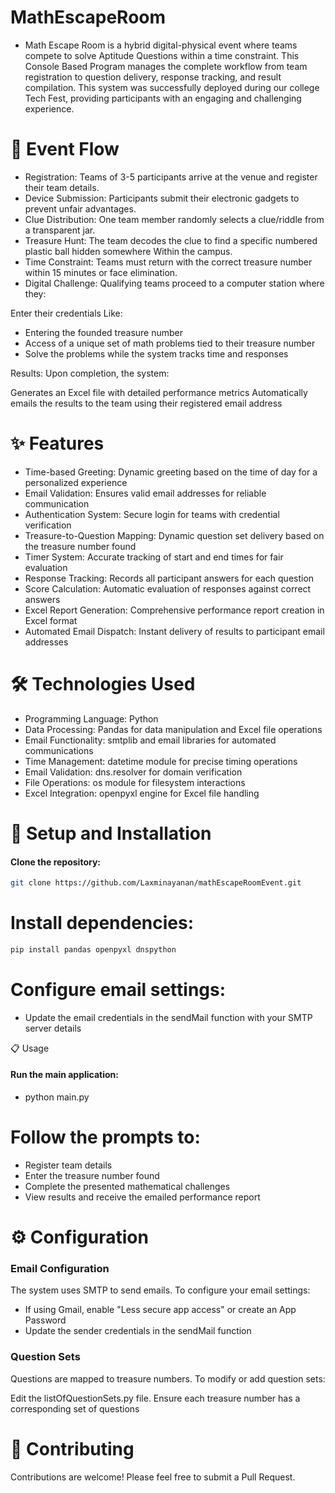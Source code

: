 # MathEscapeRoom
- Math Escape Room is a hybrid digital-physical event where teams compete to solve Aptitude Questions within a time constraint. This Console Based Program manages the complete workflow from team registration to question delivery, response tracking, and result compilation. This system was successfully deployed during our college Tech Fest, providing participants with an engaging and challenging experience.


# 🔄 Event Flow
- Registration: Teams of 3-5 participants arrive at the venue and register their team details.
- Device Submission: Participants submit their electronic gadgets to prevent unfair advantages.
- Clue Distribution: One team member randomly selects a clue/riddle from a transparent jar.
- Treasure Hunt: The team decodes the clue to find a specific numbered plastic ball hidden somewhere Within the campus.
- Time Constraint: Teams must return with the correct treasure number within 15 minutes or face elimination.
- Digital Challenge: Qualifying teams proceed to a computer station where they:

Enter their credentials Like: 
- Entering the founded treasure number
- Access of a unique set of math problems tied to their treasure number
- Solve the problems while the system tracks time and responses


Results: Upon completion, the system:

Generates an Excel file with detailed performance metrics
Automatically emails the results to the team using their registered email address



# ✨ Features

- Time-based Greeting: Dynamic greeting based on the time of day for a personalized experience
- Email Validation: Ensures valid email addresses for reliable communication
- Authentication System: Secure login for teams with credential verification
- Treasure-to-Question Mapping: Dynamic question set delivery based on the treasure number found
- Timer System: Accurate tracking of start and end times for fair evaluation
- Response Tracking: Records all participant answers for each question
- Score Calculation: Automatic evaluation of responses against correct answers
- Excel Report Generation: Comprehensive performance report creation in Excel format
- Automated Email Dispatch: Instant delivery of results to participant email addresses

# 🛠 Technologies Used

- Programming Language: Python
- Data Processing: Pandas for data manipulation and Excel file operations
- Email Functionality: smtplib and email libraries for automated communications
- Time Management: datetime module for precise timing operations
- Email Validation: dns.resolver for domain verification
- File Operations: os module for filesystem interactions
- Excel Integration: openpyxl engine for Excel file handling

# 🚀 Setup and Installation

#### Clone the repository:

```bash
git clone https://github.com/Laxminayanan/mathEscapeRoomEvent.git
```


# Install dependencies:
```bash
pip install pandas openpyxl dnspython
```

# Configure email settings:

- Update the email credentials in the sendMail function with your SMTP server details

📋 Usage
#### Run the main application:
- python main.py

# Follow the prompts to:

- Register team details
- Enter the treasure number found
- Complete the presented mathematical challenges
- View results and receive the emailed performance report
# ⚙ Configuration
### Email Configuration
The system uses SMTP to send emails. To configure your email settings:

- If using Gmail, enable "Less secure app access" or create an App Password
- Update the sender credentials in the sendMail function

### Question Sets
Questions are mapped to treasure numbers. To modify or add question sets:

Edit the listOfQuestionSets.py file. Ensure each treasure number has a corresponding set of questions

# 🤝 Contributing
Contributions are welcome! Please feel free to submit a Pull Request.

